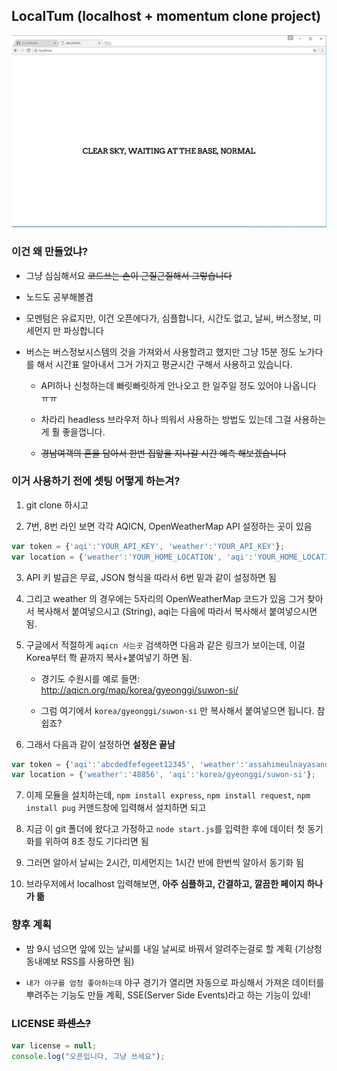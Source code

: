 ## LocalTum (localhost + momentum clone project)

![](photo1.PNG)

### 이건 왜 만들었냐?

- 그냥 심심해서요 ~~코드쓰는 손이 근질근질해서 그렇습니다~~

- 노드도 공부해볼겸

- 모멘텀은 유료지만, 이건 오픈에다가, 심플합니다, 시간도 없고, 날씨, 버스정보, 미세먼지 만 파싱합니다

- 버스는 버스정보시스템의 것을 가져와서 사용할려고 했지만 그냥 15분 정도 노가다를 해서 시간표 알아내서 그거 가지고 평균시간 구해서 사용하고 있습니다.

    - API하나 신청하는데 빠릿빠릿하게 안나오고 한 일주일 정도 있어야 나옵니다 ㅠㅠ 

    - 차라리 headless 브라우저 하나 띄워서 사용하는 방법도 있는데 그걸 사용하는게 훨 좋을껍니다.

    - ~~경남여객의 혼을 담아서 한번 집앞을 지나갈 시간 예측 해보겠습니다~~

### 이거 사용하기 전에 셋팅 어떻게 하는겨?

1. git clone 하시고

2. 7번, 8번 라인 보면 각각 AQICN, OpenWeatherMap API 설정하는 곳이 있음

```javascript
var token = {'aqi':'YOUR_API_KEY', 'weather':'YOUR_API_KEY'};
var location = {'weather':'YOUR_HOME_LOCATION', 'aqi':'YOUR_HOME_LOCATION'};
```

3. API 키 발급은 무료, JSON 형식을 따라서 6번 밑과 같이 설정하면 됨

4. 그리고 weather 의 경우에는 5자리의 OpenWeatherMap 코드가 있음 그거 찾아서 복사해서 붙여넣으시고 (String), aqi는 다음에 따라서 복사해서 붙여넣으시면 됨.

5. 구글에서 적절하게 `aqicn 사는곳` 검색하면 다음과 같은 링크가 보이는데, 이걸 Korea부터 쫙 끝까지 복사+붙여넣기 하면 됨.

    - 경기도 수원시를 예로 들면: http://aqicn.org/map/korea/gyeonggi/suwon-si/

    - 그럼 여기에서 `korea/gyeonggi/suwon-si` 만 복사해서 붙여넣으면 됩니다. 참 쉽죠?

6. 그래서 다음과 같이 설정하면 **설정은 끝남**

```javascript
var token = {'aqi':'abcdedfefegeet12345', 'weather':'assahimeulnayasanda6666666'};
var location = {'weather':'48856', 'aqi':'korea/gyeonggi/suwon-si'};
```

7. 이제 모듈을 설치하는데, `npm install express`, `npm install request`, `npm install pug` 커맨드창에 입력해서 설치하면 되고

8. 지금 이 git 폴더에 왔다고 가정하고 `node start.js`를 입력한 후에 데이터 첫 동기화를 위하여 8초 정도 기다리면 됨

9. 그러면 알아서 날씨는 2시간, 미세먼지는 1시간 반에 한번씩 알아서 동기화 됨

10. 브라우저에서 localhost 입력해보면, **아주 심플하고, 간결하고, 깔끔한 페이지 하나가 뜲**

### 향후 계획

- 밤 9시 넘으면 앞에 있는 날씨를 내일 날씨로 바꿔서 알려주는걸로 할 계획 (기상청 동내예보 RSS를 사용하면 됨)

- `내가 야구를 엄청 좋아하는데` 야구 경기가 열리면 자동으로 파싱해서 가져온 데이터를 뿌려주는 기능도 만들 계획, SSE(Server Side Events)라고 하는 기능이 있네!

### LICENSE ~~롸센스?~~ 

```javascript
var license = null;
console.log("오픈입니다, 그냥 쓰세요");
```